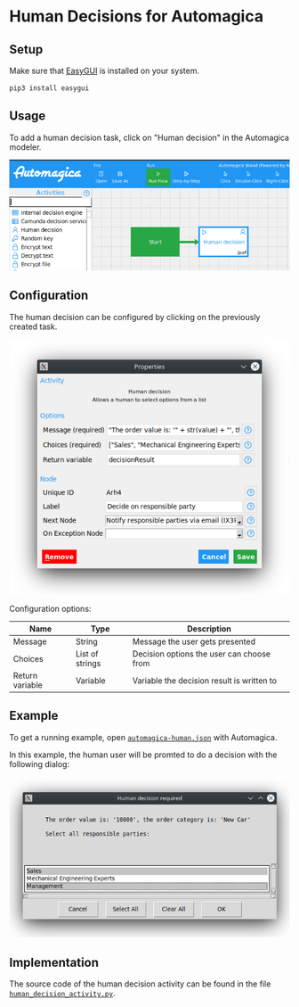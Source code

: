 # Human Decisions for Automagica

## Setup

Make sure that [EasyGUI](http://easygui.sourceforge.net/) is installed on your system.

```bash
pip3 install easygui
```

## Usage

To add a human decision task, click on "Human decision" in the Automagica modeler.

![Automagica modeler](./img/create.png "Create a human decision task")


## Configuration

The human decision can be configured by clicking on the previously created task.

![Automagica task configuration](./img/human_decision_config.png "Configure human decision task")

Configuration options:

| Name            | Type            | Description                                |
|-----------------|-----------------|--------------------------------------------|
| Message         | String          | Message the user gets presented            |
| Choices         | List of strings | Decision options the user can choose from  |
| Return variable | Variable        | Variable the decision result is written to |

## Example

To get a running example, open [`automagica-human.json`](./automagica-human.json) with Automagica.

In this example, the human user will be promted to do a decision with the following dialog:

![Human decision dialog](./img/user_decision_request.png
 "Human decision dialog")

## Implementation

The source code of the human decision activity can be found in the file [`human_decision_activity.py`](./human_decision_activity.py).
